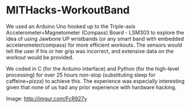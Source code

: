 MITHacks-WorkoutBand
====================

We used an Arduino Uno hooked up to the Triple-axis Accelerometer+Magnetometer (Compass) Board - LSM303 to explore the idea of using Jawbone UP wristbands (or any smart band with embedded accelerometer/compass) for more efficient workouts. The sensors would tell the user if his or her grip was incorrect, and extensive data on the workout would be provided.

We coded in C (for the Arduino interface) and Python (for the high-level processing) for over 25 hours non-stop (substituting sleep for caffeine+pizza) to achieve this. The experience was especially interesting given that none of us had any prior experience with hardware hacking.

Image: http://imgur.com/FcR927y
